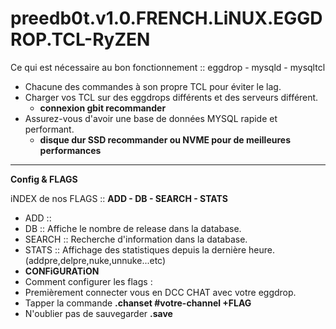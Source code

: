 # preedb0t.v1.0.FRENCH.LiNUX.EGGDROP.TCL-RyZEN #

Ce qui est nécessaire au bon fonctionnement :: eggdrop - mysqld - mysqltcl

- Chacune des commandes à son propre TCL pour éviter le lag.
- Charger vos TCL sur des eggdrops différents et des serveurs différent.
  - **connexion gbit recommander**
- Assurez-vous d'avoir une base de données MYSQL rapide et performant.
  - **disque dur SSD recommander ou NVME pour de meilleures performances**
-------------------------------------------------------------------------------------------------------
**Config & FLAGS**

iNDEX de nos FLAGS :: **ADD - DB - SEARCH - STATS**

- ADD :: 
- DB :: Affiche le nombre de release dans la database.
- SEARCH :: Recherche d'information dans la database.
- STATS :: Affichage des statistiques depuis la dernière heure. (addpre,delpre,nuke,unnuke...etc)
 - **CONFiGURATiON**
 - Comment configurer les flags :
 - Premièrement connecter vous en DCC CHAT avec votre eggdrop.
 - Tapper la commande **.chanset #votre-channel +FLAG**
 - N'oublier pas de sauvegarder **.save**
